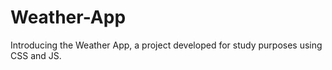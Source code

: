 # Weather-App
Introducing the Weather App, a project developed for study purposes using CSS and JS.
